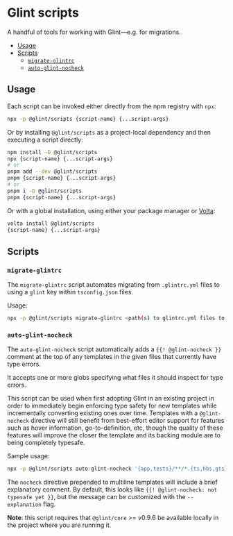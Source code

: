 # Glint scripts

A handful of tools for working with Glint—e.g. for migrations.

- [Usage](#usage)
- [Scripts](#scripts)
  - [`migrate-glintrc`](#migrate-glintrc)
  - [`auto-glint-nocheck`](#auto-glint-nocheck)

## Usage

Each script can be invoked either directly from the npm registry with `npx`:

```sh
npx -p @glint/scripts {script-name} {...script-args}
```

Or by installing `@glint/scripts` as a project-local dependency and then executing a script directly:

```sh
npm install -D @glint/scripts
npx {script-name} {...script-args}
# or
pnpm add --dev @glint/scripts
pnpm {script-name} {...script-args}
# or
pnpm i -D @glint/scripts
pnpm {script-name} {...script-args}
```

Or with a global installation, using either your package manager or [Volta](https://volta.sh):

```sh
volta install @glint/scripts
{script-name} {...script-args}
```

## Scripts

### `migrate-glintrc`

The `migrate-glintrc` script automates migrating from `.glintrc.yml` files to using a `glint` key within `tsconfig.json` files.

Usage:

```sh
npx -p @glint/scripts migrate-glintrc <path(s) to glintrc.yml files to migrate>
```

### `auto-glint-nocheck`

The `auto-glint-nocheck` script automatically adds a `{{! @glint-nocheck }}` comment at the top of any templates in the given files that currently have type errors.

It accepts one or more globs specifying what files it should inspect for type errors.

This script can be used when first adopting Glint in an existing project in order to immediately begin enforcing type safety for new templates while incrementally converting existing ones over time. Templates with a `@glint-nocheck` directive will still benefit from best-effort editor support for features such as hover information, go-to-definition, etc, though the quality of these features will improve the closer the template and its backing module are to being completely typesafe.

Sample usage:

```sh
npx -p @glint/scripts auto-glint-nocheck '{app,tests}/**/*.{ts,hbs,gts}'
```

The `nocheck` directive prepended to multiline templates will include a brief explanatory comment. By default, this looks like `{{! @glint-nocheck: not typesafe yet }}`, but the message can be customized with the `--explanation` flag.

**Note**: this script requires that `@glint/core` >= v0.9.6 be available locally in the project where you are running it.
